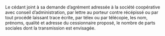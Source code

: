 Le cédant joint à sa demande d’agrément adressée à la société coopérative avec conseil d’administration, par lettre au porteur contre récépissé ou par tout procédé laissant trace écrite, par télex ou par télécopie, les nom, prénoms, qualité et adresse du cessionnaire proposé, le nombre de parts sociales dont la transmission est envisagée.
